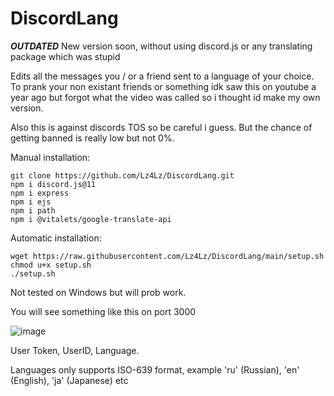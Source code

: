 # DiscordLang

***OUTDATED*** New version soon, without using discord.js or any translating package which was stupid


Edits all the messages you / or a friend sent to a language of your choice.
To prank your non existant friends or something idk saw this on youtube a year ago but forgot what the video was called so i thought id make my own version.

Also this is against discords TOS so be careful i guess. But the chance of getting banned is really low but not 0%.

Manual installation: 
```
git clone https://github.com/Lz4Lz/DiscordLang.git
npm i discord.js@11
npm i express
npm i ejs
npm i path
npm i @vitalets/google-translate-api
```

Automatic installation: 
```
wget https://raw.githubusercontent.com/Lz4Lz/DiscordLang/main/setup.sh
chmod u+x setup.sh
./setup.sh
```
Not tested on Windows but will prob work.

You will see something like this on port 3000

![image](https://user-images.githubusercontent.com/59481770/153628240-1e40e7cf-e571-47ba-9673-d137d909b3b8.png)

User Token, UserID, Language.

Languages only supports ISO-639 format, example 'ru' (Russian), 'en' (English), 'ja' (Japanese) etc

